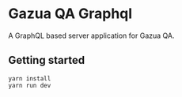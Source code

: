 # Gazua QA Graphql

A GraphQL based server application for Gazua QA.

## Getting started

```
yarn install
yarn run dev
```